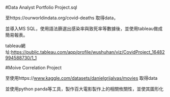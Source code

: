 #Data Analyst Portfolio Project.sql

至https://ourworldindata.org/covid-deaths 取得data，

並導入MS SQL，使用語法篩選出感染率與致死率等數據後，並使用tableau做成簡易報表。

tableau網址:https://public.tableau.com/app/profile/wushuhan/viz/CovidProject_16482994588730/1_1

#Moive Correlation Project

至使用https://www.kaggle.com/datasets/danielgrijalvas/movies 取得data

並使用python panda等工具，製作百大電影製作上的相關攸關性，並使其圖形化
